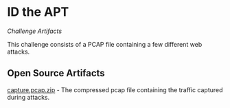 # ID the APT

*Challenge Artifacts*

This challenge consists of a PCAP file containing a few different web attacks.


## Open Source Artifacts

[capture.pcap.zip](./capture.pcap.zip) - The compressed pcap file containing the traffic captured during attacks.